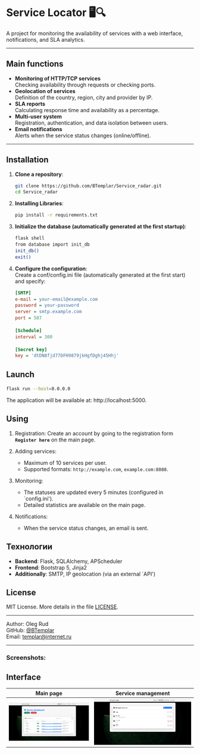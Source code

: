 # Service Locator 🖥️🔍

A project for monitoring the availability of services with a web interface, notifications, and SLA analytics.

---

## Main functions
- **Monitoring of HTTP/TCP services**  
  Checking availability through requests or checking ports.
- **Geolocation of services**  
  Definition of the country, region, city and provider by IP.
- **SLA reports**  
  Calculating response time and availability as a percentage.
- **Multi-user system**  
  Registration, authentication, and data isolation between users.
- **Email notifications**  
  Alerts when the service status changes (online/offline).

---

## Installation
1. **Clone a repository**:
   ```bash
   git clone https://github.com/BTemplar/Service_radar.git
   cd Service_radar
2. **Installing Libraries**:
   ```bash
   pip install -r requirements.txt
3. **Initialize the database (automatically generated at the first startup)**:
   ```bash
   flask shell
   from database import init_db
   init_db()
   exit()
4. **Configure the configuration**:  
   Create a conf/config.ini file (automatically generated at the first start) and specify:
   ```ini
   [SMTP]
   e-mail = your-email@example.com
   password = your-password
   server = smtp.example.com
   port = 587

   [Schedule]
   interval = 300  
   
   [Secret key] 
   key = 'dtDN8fjd77DFH9879jkHgfDghj45Hhj'
## Launch  
```bash  
flask run --host=0.0.0.0  
```
The application will be available at: http://localhost:5000.
## Using  
1. Registration: Create an account by going to the registration form __`Register here`__ on the main page.
2. Adding services:

    * Maximum of 10 services per user.
    * Supported formats: `http://example.com`, `example.com:8080`.

3. Monitoring:

    * The statuses are updated every 5 minutes (configured in `config.ini').
    * Detailed statistics are available on the main page.

4. Notifications:

    * When the service status changes, an email is sent.
## Технологии  
* **Backend**: Flask, SQLAlchemy, APScheduler
* **Frontend**: Bootstrap 5, Jinja2
* **Additionally**: SMTP, IP geolocation (via an external `API')
## License
MIT License. More details in the file [LICENSE](LICENSE).

---

Author: Oleg Rud  
GitHub: [@BTemplar](https://github.com/BTemplar)  
Email: [templar@internet.ru](mailto:templar@cyberswarm.ru)  

---

### Screenshots:

## Interface
| Main page | Service management |
|------------------|-----------------------|
| ![Main](screenshots/main.png) | ![Management](screenshots/management.png) |